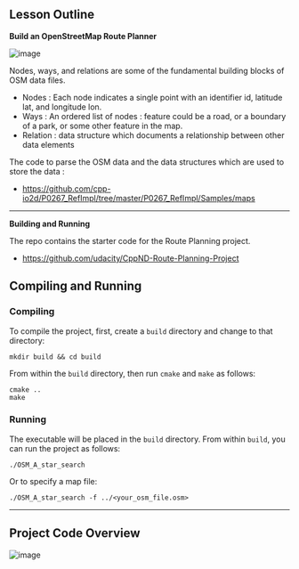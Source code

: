 ## Lesson Outline

**Build an OpenStreetMap Route Planner**

![image](https://user-images.githubusercontent.com/20908007/175277900-3e1d9439-49c5-46ec-80e3-5c0e8b63a263.png)

 Nodes, ways, and relations are some of the fundamental building blocks of OSM data files. 

 * Nodes : Each node indicates a single point with an identifier id, latitude lat, and longitude lon.
 * Ways : An ordered list of nodes : feature could be a road, or a boundary of a park, or some other feature in the map.
 * Relation : data structure which documents a relationship between other data elements
 
 The code to parse the OSM data and the data structures which are used to store the data : 
 
 * https://github.com/cpp-io2d/P0267_RefImpl/tree/master/P0267_RefImpl/Samples/maps
 
-----------------------------------------------------------------------------------------------

**Building and Running**

The repo contains the starter code for the Route Planning project.
 * https://github.com/udacity/CppND-Route-Planning-Project


## Compiling and Running

### Compiling
To compile the project, first, create a `build` directory and change to that directory:
```
mkdir build && cd build
```
From within the `build` directory, then run `cmake` and `make` as follows:
```
cmake ..
make
```
### Running
The executable will be placed in the `build` directory. From within `build`, you can run the project as follows:
```
./OSM_A_star_search
```
Or to specify a map file:
```
./OSM_A_star_search -f ../<your_osm_file.osm>
```

-----------------------------------------------------------------------------------------------
## Project Code Overview

![image](https://user-images.githubusercontent.com/20908007/175560923-3fbb859d-a353-4ddd-87bb-0bbc3f4f058b.png)



